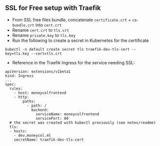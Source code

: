 ## SSL for Free setup with Traefik

* From SSL free files bundle, concatenate `certificate.crt` + `ca-bundle.crt` into `cert.crt`
* Rename `cert.crt` to `tls.crt`
* Rename `private.key` to `tls.key`
* Run the following to create a secret in Kubernetes for the certificate
```
kubectl -n default create secret tls traefik-dev-tls-cert --key=tls.key --cert=tls.crt
```
* Reference in the Traefik Ingress for the service needing SSL:

```
apiVersion: extensions/v1beta1
kind: Ingress
...
spec:
  rules:
    - host: moneycolfrontend
    - http:
        paths:
          - path: /
            backend:
              serviceName: moneycolfrontend
              servicePort: 80
  # the secret was created with kubectl previously (see notes/readme)
  tls:
  - hosts:
    - dev.moneycol.ml
    secretName: traefik-dev-tls-cert
```
